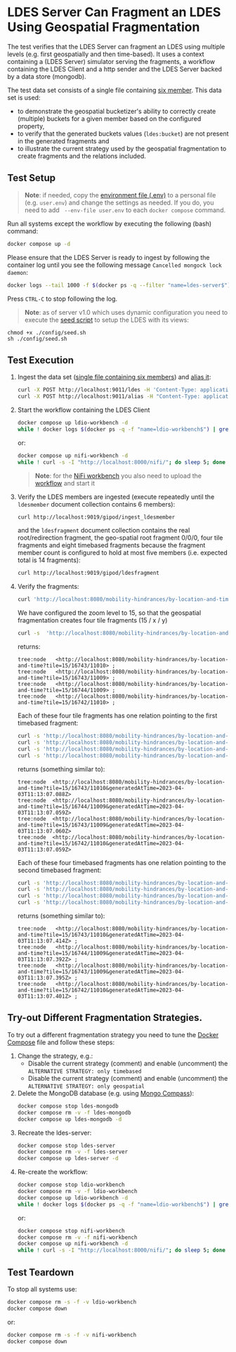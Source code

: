 # LDES Server Can Fragment an LDES Using Geospatial Fragmentation
The test verifies that the LDES Server can fragment an LDES using multiple levels (e.g. first geospatially and then time-based). It uses a context containing a (LDES Server) simulator serving the fragments, a workflow containing the LDES Client and a http sender and the LDES Server backed by a data store (mongodb).

The test data set consists of a single file containing [six member](./data/six-members.jsonld). This data set is used:
* to demonstrate the geospatial bucketizer's ability to correctly create (multiple) buckets for a given member based on the configured property,
* to verify that the generated buckets values (`ldes:bucket`) are not present in the generated fragments and
* to illustrate the current strategy used by the geospatial fragmentation to create fragments and the relations included.


## Test Setup
> **Note**: if needed, copy the [environment file (.env)](./.env) to a personal file (e.g. `user.env`) and change the settings as needed. If you do, you need to add ` --env-file user.env` to each `docker compose` command.

Run all systems except the workflow by executing the following (bash) command:
```bash
docker compose up -d
```

Please ensure that the LDES Server is ready to ingest by following the container log until you see the following message `Cancelled mongock lock daemon`:
```bash
docker logs --tail 1000 -f $(docker ps -q --filter "name=ldes-server$")
```
Press `CTRL-C` to stop following the log.

> **Note**: as of server v1.0 which uses dynamic configuration you need to execute the [seed script](./config/seed.sh) to setup the LDES with its views:
```
chmod +x ./config/seed.sh
sh ./config/seed.sh
```

## Test Execution
1. Ingest the data set ([single file containing six members](./data/six-members.jsonld)) and [alias it](./create-alias.json):
    ```bash
    curl -X POST http://localhost:9011/ldes -H 'Content-Type: application/ld+json' -d '@data/six-members.jsonld'
    curl -X POST http://localhost:9011/alias -H "Content-Type: application/json" -d '@data/create-alias.json'
    ```

2. Start the workflow containing the LDES Client
    ```bash
    docker compose up ldio-workbench -d
    while ! docker logs $(docker ps -q -f "name=ldio-workbench$") | grep 'Started Application in' ; do sleep 1; done
    ```
    or:
    ```bash
    docker compose up nifi-workbench -d
    while ! curl -s -I "http://localhost:8000/nifi/"; do sleep 5; done
    ```
    > **Note**: for the [NiFi workbench](http://localhost:8000/nifi/) you also need to upload the [workflow](./nifi-workflow.json) and start it

3. Verify the LDES members are ingested (execute repeatedly until the `ldesmember` document collection contains 6 members):
    ```bash
    curl http://localhost:9019/gipod/ingest_ldesmember
    ```
    and the `ldesfragment` document collection contains the real root/redirection fragment, the geo-spatial root fragment 0/0/0, four tile fragments and eight timebased fragments because the fragment member count is configured to hold at most five members (i.e. expected total is 14 fragments):
    ```bash
    curl http://localhost:9019/gipod/ldesfragment
    ```

4. Verify the fragments:
    ```bash
    curl 'http://localhost:8080/mobility-hindrances/by-location-and-time?tile=0/0/0'
    ```
    We have configured the zoom level to 15, so that the geospatial fragmentation creates four tile fragments (15 / x / y)
    ```bash
    curl -s  'http://localhost:8080/mobility-hindrances/by-location-and-time?tile=0/0/0' | grep "tile=15/"
    ```
    returns:
    ```
    tree:node   <http://localhost:8080/mobility-hindrances/by-location-and-time?tile=15/16743/11010> ;
    tree:node   <http://localhost:8080/mobility-hindrances/by-location-and-time?tile=15/16743/11009> ;
    tree:node   <http://localhost:8080/mobility-hindrances/by-location-and-time?tile=15/16744/11009> ;
    tree:node   <http://localhost:8080/mobility-hindrances/by-location-and-time?tile=15/16742/11010> ;
    ```
    Each of these four tile fragments has one relation pointing to the first timebased fragment:
    ```bash
    curl -s 'http://localhost:8080/mobility-hindrances/by-location-and-time?tile=15/16743/11010' | grep tree:node
    curl -s 'http://localhost:8080/mobility-hindrances/by-location-and-time?tile=15/16744/11009' | grep tree:node
    curl -s 'http://localhost:8080/mobility-hindrances/by-location-and-time?tile=15/16743/11009' | grep tree:node
    curl -s 'http://localhost:8080/mobility-hindrances/by-location-and-time?tile=15/16742/11010' | grep tree:node
    ```
    returns (something similar to):
    ```
    tree:node  <http://localhost:8080/mobility-hindrances/by-location-and-time?tile=15/16743/11010&generatedAtTime=2023-04-03T11:13:07.088Z>
    tree:node  <http://localhost:8080/mobility-hindrances/by-location-and-time?tile=15/16744/11009&generatedAtTime=2023-04-03T11:13:07.059Z>
    tree:node  <http://localhost:8080/mobility-hindrances/by-location-and-time?tile=15/16743/11009&generatedAtTime=2023-04-03T11:13:07.060Z>
    tree:node  <http://localhost:8080/mobility-hindrances/by-location-and-time?tile=15/16742/11010&generatedAtTime=2023-04-03T11:13:07.059Z>
    ```
    Each of these four timebased fragments has one relation pointing to the second timebased fragment:
    ```bash
    curl -s 'http://localhost:8080/mobility-hindrances/by-location-and-time?tile=15/16743/11010&generatedAtTime=2023-04-03T11:13:07.088Z' | grep tree:node
    curl -s 'http://localhost:8080/mobility-hindrances/by-location-and-time?tile=15/16744/11009&generatedAtTime=2023-04-03T11:13:07.059Z' | grep tree:node
    curl -s 'http://localhost:8080/mobility-hindrances/by-location-and-time?tile=15/16743/11009&generatedAtTime=2023-04-03T11:13:07.060Z' | grep tree:node
    curl -s 'http://localhost:8080/mobility-hindrances/by-location-and-time?tile=15/16742/11010&generatedAtTime=2023-04-03T11:13:07.059Z' | grep tree:node
    ```
    returns (something similar to):
    ```
    tree:node   <http://localhost:8080/mobility-hindrances/by-location-and-time?tile=15/16743/11010&generatedAtTime=2023-04-03T11:13:07.414Z> ;
    tree:node   <http://localhost:8080/mobility-hindrances/by-location-and-time?tile=15/16744/11009&generatedAtTime=2023-04-03T11:13:07.392Z> ;
    tree:node   <http://localhost:8080/mobility-hindrances/by-location-and-time?tile=15/16743/11009&generatedAtTime=2023-04-03T11:13:07.395Z> ;
    tree:node   <http://localhost:8080/mobility-hindrances/by-location-and-time?tile=15/16742/11010&generatedAtTime=2023-04-03T11:13:07.401Z> ;
    ```

## Try-out Different Fragmentation Strategies.
To try out a different fragmentation strategy you need to tune the [Docker Compose](./docker-compose.yml) file and follow these steps:
1. Change the strategy, e.g.:
   * Disable the current strategy (comment) and enable (uncomment) the `ALTERNATIVE STRATEGY: only timebased`
   * Disable the current strategy (comment) and enable (uncomment) the `ALTERNATIVE STRATEGY: only geospatial`
2. Delete the MongoDB database (e.g. using [Mongo Compass](https://www.mongodb.com/products/compass)):
    ```bash
    docker compose stop ldes-mongodb
    docker compose rm -v -f ldes-mongodb
    docker compose up ldes-mongodb -d   
    ``` 
3. Recreate the ldes-server:
    ```bash
    docker compose stop ldes-server
    docker compose rm -v -f ldes-server
    docker compose up ldes-server -d   
    ``` 
4. Re-create the workflow:
    ```bash
    docker compose stop ldio-workbench
    docker compose rm -v -f ldio-workbench
    docker compose up ldio-workbench -d   
    while ! docker logs $(docker ps -q -f "name=ldio-workbench$") | grep 'Started Application in' ; do sleep 1; done
    ```
    or:
    ```bash
    docker compose stop nifi-workbench
    docker compose rm -v -f nifi-workbench
    docker compose up nifi-workbench -d   
    while ! curl -s -I "http://localhost:8000/nifi/"; do sleep 5; done
    ```

## Test Teardown
To stop all systems use:
```bash
docker compose rm -s -f -v ldio-workbench
docker compose down
```
or:
```bash
docker compose rm -s -f -v nifi-workbench
docker compose down
```
